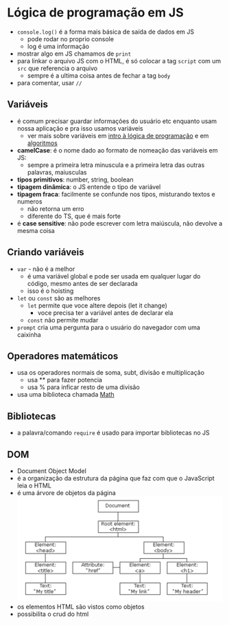 # Lógica de programação em JS

- `console.log()` é a forma mais básica de saída de dados em JS
    - pode rodar no proprio console
    - log é uma informação
- mostrar algo em JS chamamos de `print`
- para linkar o arquivo JS com o HTML, é só colocar a tag `script` com um `src` que referencia o arquivo
    - sempre é a ultima coisa antes de fechar a tag `body`
- para comentar, usar `//`

## Variáveis

- é comum precisar guardar informações do usuário etc enquanto usam nossa aplicação e pra isso usamos variáveis
    - ver mais sobre variáveis em [intro à lógica de programação](https://github.com/luhm/learning-code/blob/6a1932f887efd3902ff42c7fd177990def5ca660/til/programming/intro-logica-de-programacao.md) e em [algoritmos](https://github.com/luhm/learning-code/blob/0bc6cc26347120abfb9f0f57af63f8c4cf5e9c93/til/programming/algoritmos.md)
- **camelCase**: é o nome dado ao formato de nomeação das variáveis em JS:
    - sempre a primeira letra minuscula e a primeira letra das outras palavras, maiusculas
- **tipos primitivos**: number, string, boolean
- **tipagem dinâmica**: o JS entende o tipo de variável
- **tipagem fraca**: facilmente se confunde nos tipos, misturando textos e numeros
    - não retorna um erro
    - diferente do TS, que é mais forte
- é **case sensitive**: não pode escrever com letra maiúscula, não devolve a mesma coisa

## Criando variáveis
- `var` - não é a melhor
    - é uma variável global e pode ser usada em qualquer lugar do código, mesmo antes de ser declarada
    - isso é o hoisting
- `let` ou `const` são as melhores
    - `let` permite que voce altere depois (let it change)
        - voce precisa ter a variável antes de declarar ela
    - `const` não permite mudar
- `prompt` cria uma pergunta para o usuário do navegador com uma caixinha

## Operadores matemáticos

- usa os operadores normais de soma, subt, divisão e multiplicação
    - usa ** para fazer potencia
    - usa % para inficar resto de uma divisão
- usa uma biblioteca chamada [Math](https://developer.mozilla.org/en-US/docs/Web/JavaScript/Reference/Global_Objects/Math)

## Bibliotecas

- a palavra/comando `require` é usado para importar bibliotecas no JS

## DOM

- Document Object Model
- é a organização da estrutura da página que faz com que o JavaScript leia o HTML
- é uma árvore de objetos da página
    ![alt text](image-2.png)
- os elementos HTML são vistos como objetos
- possibilita o crud do html
